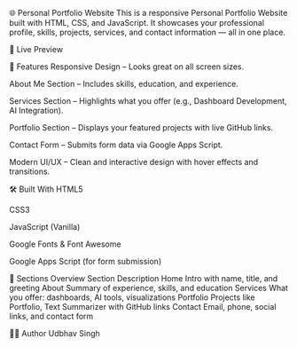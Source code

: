 🌐 Personal Portfolio Website
This is a responsive Personal Portfolio Website built with HTML, CSS, and JavaScript. It showcases your professional profile, skills, projects, services, and contact information — all in one place.

🔗 Live Preview

📌 Features
Responsive Design – Looks great on all screen sizes.

About Me Section – Includes skills, education, and experience.

Services Section – Highlights what you offer (e.g., Dashboard Development, AI Integration).

Portfolio Section – Displays your featured projects with live GitHub links.

Contact Form – Submits form data via Google Apps Script.

Modern UI/UX – Clean and interactive design with hover effects and transitions.

🛠️ Built With
HTML5

CSS3

JavaScript (Vanilla)

Google Fonts & Font Awesome

Google Apps Script (for form submission)

💼 Sections Overview
Section	Description
Home	Intro with name, title, and greeting
About	Summary of experience, skills, and education
Services	What you offer: dashboards, AI tools, visualizations
Portfolio	Projects like Portfolio, Text Summarizer with GitHub links
Contact	Email, phone, social links, and contact form

🙋‍♂️ Author
Udbhav Singh
